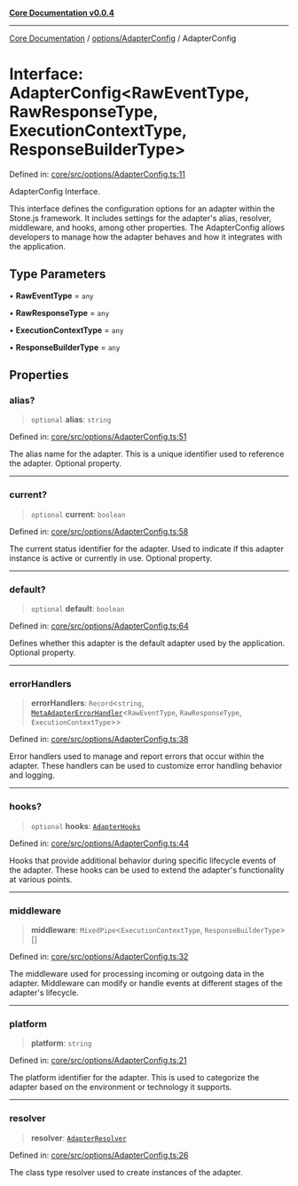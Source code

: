 [**Core Documentation v0.0.4**](../../../README.md)

***

[Core Documentation](../../../modules.md) / [options/AdapterConfig](../README.md) / AdapterConfig

# Interface: AdapterConfig\<RawEventType, RawResponseType, ExecutionContextType, ResponseBuilderType\>

Defined in: [core/src/options/AdapterConfig.ts:11](https://github.com/stonemjs/core/blob/e4675fc5d1a8e120fdb4d54e226a2496fdda3681/src/options/AdapterConfig.ts#L11)

AdapterConfig Interface.

This interface defines the configuration options for an adapter within the Stone.js framework.
It includes settings for the adapter's alias, resolver, middleware, and hooks, among other properties.
The AdapterConfig allows developers to manage how the adapter behaves and how it integrates with the application.

## Type Parameters

• **RawEventType** = `any`

• **RawResponseType** = `any`

• **ExecutionContextType** = `any`

• **ResponseBuilderType** = `any`

## Properties

### alias?

> `optional` **alias**: `string`

Defined in: [core/src/options/AdapterConfig.ts:51](https://github.com/stonemjs/core/blob/e4675fc5d1a8e120fdb4d54e226a2496fdda3681/src/options/AdapterConfig.ts#L51)

The alias name for the adapter.
This is a unique identifier used to reference the adapter.
Optional property.

***

### current?

> `optional` **current**: `boolean`

Defined in: [core/src/options/AdapterConfig.ts:58](https://github.com/stonemjs/core/blob/e4675fc5d1a8e120fdb4d54e226a2496fdda3681/src/options/AdapterConfig.ts#L58)

The current status identifier for the adapter.
Used to indicate if this adapter instance is active or currently in use.
Optional property.

***

### default?

> `optional` **default**: `boolean`

Defined in: [core/src/options/AdapterConfig.ts:64](https://github.com/stonemjs/core/blob/e4675fc5d1a8e120fdb4d54e226a2496fdda3681/src/options/AdapterConfig.ts#L64)

Defines whether this adapter is the default adapter used by the application.
Optional property.

***

### errorHandlers

> **errorHandlers**: `Record`\<`string`, [`MetaAdapterErrorHandler`](../../../declarations/interfaces/MetaAdapterErrorHandler.md)\<`RawEventType`, `RawResponseType`, `ExecutionContextType`\>\>

Defined in: [core/src/options/AdapterConfig.ts:38](https://github.com/stonemjs/core/blob/e4675fc5d1a8e120fdb4d54e226a2496fdda3681/src/options/AdapterConfig.ts#L38)

Error handlers used to manage and report errors that occur within the adapter.
These handlers can be used to customize error handling behavior and logging.

***

### hooks?

> `optional` **hooks**: [`AdapterHooks`](../../../declarations/interfaces/AdapterHooks.md)

Defined in: [core/src/options/AdapterConfig.ts:44](https://github.com/stonemjs/core/blob/e4675fc5d1a8e120fdb4d54e226a2496fdda3681/src/options/AdapterConfig.ts#L44)

Hooks that provide additional behavior during specific lifecycle events of the adapter.
These hooks can be used to extend the adapter's functionality at various points.

***

### middleware

> **middleware**: `MixedPipe`\<`ExecutionContextType`, `ResponseBuilderType`\>[]

Defined in: [core/src/options/AdapterConfig.ts:32](https://github.com/stonemjs/core/blob/e4675fc5d1a8e120fdb4d54e226a2496fdda3681/src/options/AdapterConfig.ts#L32)

The middleware used for processing incoming or outgoing data in the adapter.
Middleware can modify or handle events at different stages of the adapter's lifecycle.

***

### platform

> **platform**: `string`

Defined in: [core/src/options/AdapterConfig.ts:21](https://github.com/stonemjs/core/blob/e4675fc5d1a8e120fdb4d54e226a2496fdda3681/src/options/AdapterConfig.ts#L21)

The platform identifier for the adapter.
This is used to categorize the adapter based on the environment or technology it supports.

***

### resolver

> **resolver**: [`AdapterResolver`](../../../declarations/type-aliases/AdapterResolver.md)

Defined in: [core/src/options/AdapterConfig.ts:26](https://github.com/stonemjs/core/blob/e4675fc5d1a8e120fdb4d54e226a2496fdda3681/src/options/AdapterConfig.ts#L26)

The class type resolver used to create instances of the adapter.
